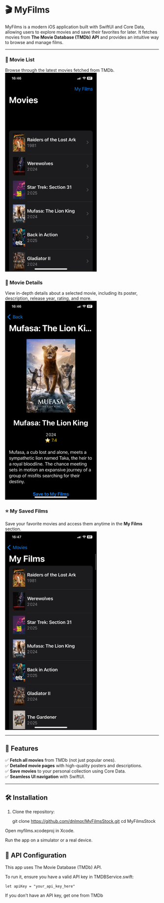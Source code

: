 # 🎬 MyFilms  

MyFilms is a modern iOS application built with SwiftUI and Core Data, allowing users to explore movies and save their favorites for later. It fetches movies from **The Movie Database (TMDb) API** and provides an intuitive way to browse and manage films.  

--- 

### 🎥 Movie List  
Browse through the latest movies fetched from TMDb.  
<img src="documentation/MovieList.jpg" alt="Movie List" width="300"/>

### 📄 Movie Details  
View in-depth details about a selected movie, including its poster, description, release year, rating, and more.  
<img src="documentation/MovieDetail.jpg" alt="Movie Detail" width="300"/>

### ⭐ My Saved Films  
Save your favorite movies and access them anytime in the **My Films** section.  
<img src="documentation/MySavedFilms.jpg" alt="My Saved Films" width="300"/>

---

## 🚀 Features  

✅ **Fetch all movies** from TMDb (not just popular ones).  
✅ **Detailed movie pages** with high-quality posters and descriptions.  
✅ **Save movies** to your personal collection using Core Data.  
✅ **Seamless UI navigation** with SwiftUI.  

---

## 🛠️ Installation  

1. Clone the repository:  

   git clone https://github.com/dnlmor/MyFilmsStock.git
   cd MyFilmsStock


Open myfilms.xcodeproj in Xcode.

Run the app on a simulator or a real device.

## 🔗 API Configuration
This app uses The Movie Database (TMDb) API.

To run it, ensure you have a valid API key in TMDBService.swift:

    let apiKey = "your_api_key_here"


If you don't have an API key, get one from TMDb